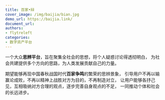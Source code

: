 ```yaml
---
title: 百家•辩
cover_image: /img/baijia/bian.jpg
demo_url: https://baijia.link/
document_url:
authors:
- flytreleft
categories:
- 数字资产平台
---
```


一个大众**思辨平台**，旨在聚集全社会的思想，将个人疑惑讨论得透彻明白，
为社会共建提供多个方向的思路，为人类发展贡献自己的力量。

期望能够再现中国春秋战国时代**百家争鸣**的繁荣的思辨景象，
引导用户不再以输赢论成败，不再以精神上战胜对方为目的，不再制造对立，
让用户能够各抒己见，互相吸纳对方合理的观点，逐步完善自身观点的不足，
一同推动个体和社会的长远进步。
<!-- more -->
